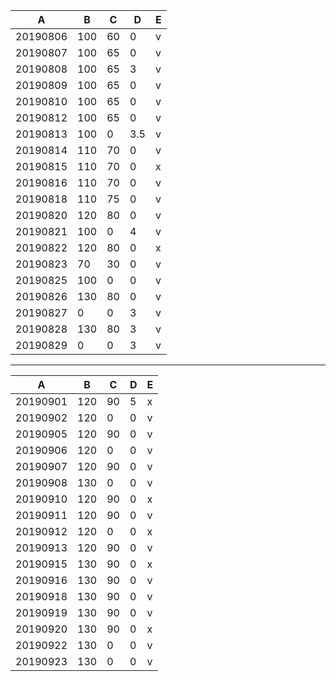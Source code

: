 A|B|C|D|E
---|---|---|---|---
20190806|100|60|0|v
20190807|100|65|0|v
20190808|100|65|3|v
20190809|100|65|0|v
20190810|100|65|0|v
20190812|100|65|0|v
20190813|100|0|3.5|v
20190814|110|70|0|v
20190815|110|70|0|x
20190816|110|70|0|v
20190818|110|75|0|v
20190820|120|80|0|v
20190821|100|0|4|v
20190822|120|80|0|x
20190823|70|30|0|v
20190825|100|0|0|v
20190826|130|80|0|v
20190827|0|0|3|v
20190828|130|80|3|v
20190829|0|0|3|v

---

A|B|C|D|E
---|---|---|---|---
20190901|120|90|5|x
20190902|120|0|0|v
20190905|120|90|0|v
20190906|120|0|0|v
20190907|120|90|0|v
20190908|130|0|0|v
20190910|120|90|0|x
20190911|120|90|0|v
20190912|120|0|0|x
20190913|120|90|0|v
20190915|130|90|0|x
20190916|130|90|0|v
20190918|130|90|0|v
20190919|130|90|0|v
20190920|130|90|0|x
20190922|130|0|0|v
20190923|130|0|0|v